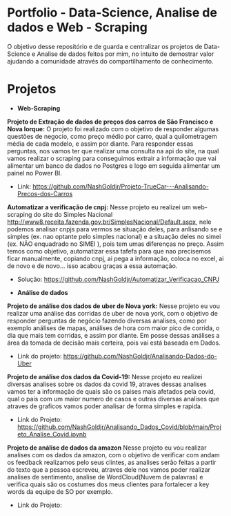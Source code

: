 # Portfolio  - Data-Science, Analise de dados e Web - Scraping
O objetivo desse repositório e de guarda e centralizar os projetos de Data-Science e Analise de dados feitos por mim, no intuito de demostrar valor ajudando a comunidade através do compartilhamento de conhecimento.


# Projetos

- **Web-Scraping**

**Projeto de Extração de dados de preços dos carros de São Francisco e Nova Iorque:**
O projeto foi realizado com o objetivo de responder algumas questões de negocio, como preço médio por carro, qual a quilometragem média de cada modelo, e assim por diante.
Para responder essas perguntas, nos vamos ter que realizar uma consulta na api do site, na qual vamos realizar o scraping para conseguimos extrair a informação que vai alimentar um banco de dados no Postgres e logo em seguida alimentar um painel no Power BI.
- Link: https://github.com/NashGoldjr/Projeto-TrueCar---Analisando-Precos-dos-Carros


**Automatizar a verificação de cnpj:** Nesse projeto eu realizei um web-scraping do site do Simples Nacional http://www8.receita.fazenda.gov.br/SimplesNacional/Default.aspx, nele podemos analisar cnpjs para vermos se situação deles, para anlisando se e simples (ex. nao optante pelo simples nacional) e a situação deles no simei (ex. NÃO enquadrado no SIMEI
), pois tem umas diferenças no preço. Assim temos como objetivo, automatizar essa tafefa para que nao precisemos ficar manualmente, copiando cnpj, ai pega a informação, coloca no excel, ai de novo e de novo... isso acabou graças a essa automação.
- Solução: https://github.com/NashGoldjr/Automatizar_Verificacao_CNPJ


- **Análise de dados**

**Projeto de análise dos dados de uber de Nova york:**
Nesse projeto eu vou realizar uma análise das corridas de uber de nova york, com o objetivo de responder perguntas de negócio fazendo diversas analises, como por exemplo análises de mapas, análises de hora com maior pico de corrida, o dia que mais tem corridas, e assim por diante.  Em posse dessas análises a área da tomada de decisão mais certeira, pois vai está baseada em Dados.
- Link do projeto: https://github.com/NashGoldjr/Analisando-Dados-do-Uber


**Projeto de análise dos dados da Covid-19:**
Nesse projeto eu realizei diversas analises sobre os dados da covid 19, atraves dessas analises vamos ter a informação de quais são os paises mais afetados pela covid, qual o pais com um maior numero de casos e outras diversas analises que atraves de graficos vamos poder analisar de forma simples e rapida.
- Link do Projeto: https://github.com/NashGoldjr/Analisando_Dados_Covid/blob/main/Projeto_Analise_Covid.ipynb


**Projeto de análise de dados da amazon**
Nesse projeto eu vou realizar analises com os dados da amazon, com o objetivo de verificar com andam os feedback realizamos pelo seus clintes, as analises serão feitas a partir do texto que a pessoa escreveu, atraves dele nos vamos poder realizar analises de sentimento, analise de WordCloud(Nuvem de palavras) e verifica quais são os costumes dos meus clientes para fortalecer a key words da equipe de SO por exemplo.
- Link do Projeto: 

